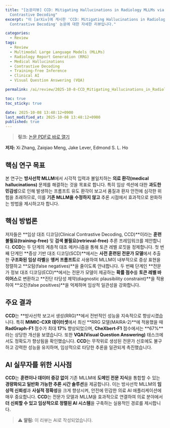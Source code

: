 ```yaml
---
title: "[논문리뷰] CCD: Mitigating Hallucinations in Radiology MLLMs via Clinical
  Contrastive Decoding"
excerpt: "이 [arXiv]에 게시한 'CCD: Mitigating Hallucinations in Radiology MLLMs via Clinical
  Contrastive Decoding' 논문에 대한 자세한 리뷰입니다."

categories:
  - Review
tags:
  - Review
  - Multimodal Large Language Models (MLLMs)
  - Radiology Report Generation (RRG)
  - Medical Hallucinations
  - Contrastive Decoding
  - Training-free Inference
  - Clinical AI
  - Visual Question Answering (VQA)

permalink: /ai/review/2025-10-8-CCD_Mitigating_Hallucinations_in_Radiology_MLLMs_via_Clinical_Contrastive_Decoding/

toc: true
toc_sticky: true

date: 2025-10-08 13:48:12+0900
last_modified_at: 2025-10-08 13:48:12+0900
published: true
---
```

> **링크:** [논문 PDF로 바로 열기](https://arxiv.org/abs/2509.23379)

**저자:** Xi Zhang, Zaiqiao Meng, Jake Lever, Edmond S. L. Ho



## 핵심 연구 목표
본 연구는 **방사선학 MLLM**에서 시각적 입력과 불일치하는 **의료 환각(medical hallucinations)** 문제를 해결하는 것을 목표로 합니다. 특히 임상 섹션에 대한 **과도한 민감성**으로 인해 발생하는 프롬프트 유도 환각이 보고서 품질과 환자 안전에 심각한 위험을 초래하므로, 이를 **기존 MLLM을 수정하지 않고** 추론 시점에서 효과적으로 완화하는 방법을 제시하고자 합니다.

## 핵심 방법론
저자들은 **임상 대조 디코딩(Clinical Contrastive Decoding, CCD)**이라는 **훈련 불필요(training-free)** 및 **검색 불필요(retrieval-free)** 추론 프레임워크를 제안합니다. **CCD**는 두 단계의 계층적 대조 메커니즘을 통해 토큰 레벨 로짓을 정제합니다. 첫 번째 단계인 **증상 기반 대조 디코딩(SCD)**에서는 **사전 훈련된 전문가 모델**에서 추출한 **구조화된 임상 라벨**을 **앵커 프롬프트**로 사용하여 MLLM이 내부적으로 증상 표현을 정렬하고 **오탐(false negatives)**을 줄이도록 안내합니다. 두 번째 단계인 **전문가 정보 대조 디코딩(ECD)**에서는 전문가 모델이 제공하는 **확률 점수**를 **토큰 레벨 바이어스**로 변환하고 **진단 타당성 제약(diagnostic plausibility constraint)**을 적용하여 **오진(false positives)**을 억제하며 임상적 일관성을 강화합니다.

## 주요 결과
**CCD**는 **방사선학 보고서 생성(RRG)**에서 전반적인 성능을 지속적으로 향상시켰습니다. 특히 **MIMIC-CXR 데이터셋**에서 최신 **RRG 모델(MAIRA-2)**에 적용했을 때 **RadGraph-F1** 점수가 최대 **17%** 향상되었으며, **CheXbert-F1** 점수에서는 **67%**라는 상당한 개선을 보였습니다. 또한 **VQA(Visual Question Answering)** 태스크에서도 정확도가 향상됨을 확인했습니다. **CCD**는 무작위로 생성된 전문가 신호에도 불구하고 강력한 성능을 유지하며, 임상적으로 타당한 추론을 일관되게 촉진했습니다.

## AI 실무자를 위한 시사점
**CCD**는 **훈련이나 데이터 증강 없이** 기존 MLLM에 **도메인 전문 지식**을 통합할 수 있는 **경량화되고 일반화 가능한 추론 시간 솔루션**을 제공합니다. 이는 방사선학 MLLM의 **임상적 신뢰성**과 **사실적 정확성**을 크게 향상시켜, 안전에 민감한 의료 AI 애플리케이션에 매우 중요합니다. **CCD**는 전문가 모델과 MLLM을 효과적으로 연결하여 의료 분야에서 **더 신뢰할 수 있고 임상적으로 정렬된 AI 시스템**을 구축하는 실용적인 경로를 제시합니다.

> ⚠️ **알림:** 이 리뷰는 AI로 작성되었습니다.